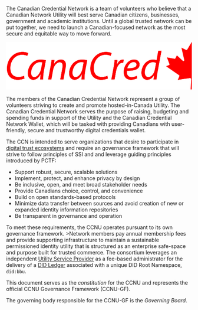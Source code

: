 The Canadian Credential Network is a team of volunteers who believe that a Canadian Network Utility will best serve Canadian citizens, businesses, government and academic institutions. Until a global trusted network can be put together, we need to launch a Canadian-focused network as the most secure and equitable way to move forward. 

<p align="center"><img src="./img/CanaCred-temp-long-logo.png" alt="logo" height="129" width="512"></p>

The members of the Canadian Credential Network represent a group of volunteers striving to create and promote hosted-in-Canada Utility.  The Canadian Credential Network serves the purpose of raising, budgeting and spending funds in support of the Utility and the Canadian Credential Network Wallet, which will be tasked with providing Canadians with user-friendly, secure and trustworthy digital credentials wallet.

The CCN is intended to serve organizations that desire to participate in [digital trust ecosystems](./gf_info/glossary.md) and require an governance framework that will strive to follow principles of SSI and and leverage guiding principles introduced by PCTF:

* Support robust, secure, scalable solutions
* Implement, protect, and enhance privacy by design
* Be inclusive, open, and meet broad stakeholder needs
* Provide Canadians choice, control, and convenience
* Build on open standards-based protocols
* Minimize data transfer between sources and avoid creation of new or expanded identity information repositories
* Be transparent in governance and operation

To meet these requirements, the CCNU operates pursuant to its own governance framework. >Network members pay annual membership fees and provide supporting infrastructure to maintain a sustainable permissioned identity utility that is structured as an enterprise safe-space and purpose built for trusted commerce. The consortium leverages an independent [Utility Service Provider](./gf_info/glossary.md) as a fee-based administrator for the delivery of a [DID Ledger](./gf_info/glossary.md) associated with a unique DID Root Namespace, ```did:bbu```.

This document serves as the *constitution* for the CCNU and represents the official CCNU Governance Framework (CCNU-GF).

The governing body responsible for the CCNU-GF is the *Governing Board*.
